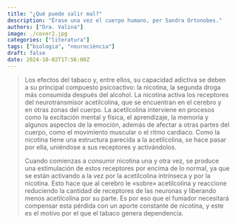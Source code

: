 ```yaml
---
title: "¿Qué puede salir mal?"
description: "Érase una vez el cuerpo humano, per Sandra Ortonobes."
authors: ["Dra. Valina"]
image: ./cover2.jpg
categories: ["literatura"]
tags: ["biologia", "neurociència"]
draft: false
date: 2024-10-02T17:56:00Z
---
```


> Los efectos del tabaco y, entre ellos, su capacidad adictiva se deben a su principal compuesto psicoactivo: la nicotina, la segunda droga más consumida después del alcohol. La nicotina activa los receptores del neurotransmisor acetilcolina, que se encuentran en el cerebro y en otras zonas del cuerpo. La acetilcolina interviene en procesos como la excitación mental y física, el aprendizaje, la memoria y algunos aspectos de la emoción, además de afectar a otras partes del cuerpo, como el movimiento muscular o el ritmo cardíaco. Como la nicotina tiene una estructura parecida a la acetilcolina, se hace pasar por ella, uniéndose a sus receptores y activándolos.<p>
Cuando comienzas a consumir nicotina una y otra vez, se produce una estimu­lación de estos receptores por encima de lo normal, ya que se están activando a la vez por la acetilcolina intrínseca y por la nicotina. Esto hace que al cerebro le «sobre» acetilcolina y reaccione reduciendo la cantidad de receptores de las neuronas y liberando menos acetilcolina por su parte. Es por eso que el fumador necesitará compensar esta pérdida con un aporte constante de nicotina, y este es el motivo por el que el tabaco genera dependencia.
